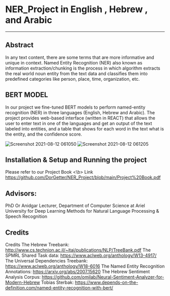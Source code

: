 # NER_Project in English , Hebrew , and Arabic
-----------------

## Abstract

In any text content, there are some terms that are more informative and unique in context. Named Entity Recognition (NER) also known as information extraction/chunking is the process in which algorithm extracts the real world noun entity from the text data and classifies them into predefined categories like person, place, time, organization, etc.

## BERT MODEL

In our project we fine-tuned BERT models to perform named-entity 
recognition (NER) in three languages (English, Hebrew and Arabic).
The project provides web-based interface (written in REACT) that allows 
the user to enter text in one of the languages and get an output of the text
labeled into entities, and a table that shows for each word in the text what is 
the entity, and the confidence score.</b>

![Screenshot 2021-08-12 061050](https://user-images.githubusercontent.com/57187365/129132842-2123842c-3d73-4ce7-a0e4-4339d19ff6e0.jpg)
![Screenshot 2021-08-12 061205](https://user-images.githubusercontent.com/57187365/129132884-7d8522a4-bdb2-4b81-8e3f-8ecf19ae20f0.jpg)





</b>


## Installation & Setup and Running the project
Please refer to our Project Book <\b> 
Link https://github.com/DorGetter/NER_Project/blob/main/Project%20Book.pdf



</b> 


## Advisors:

</b>

PhD Or Anidgar Lecturer, Department of Computer Science at Ariel University for Deep Learning Methods for Natural Language Processing & Speech Recognition


</b>


## Credits

</b>


Credits
The Hebrew Treebank: http://www.cs.technion.ac.il/~itai/publications/NLP/TreeBank.pdf
The SPMRL Shared Task data: https://www.aclweb.org/anthology/W13-4917/
The Universal Dependencies Treebank: https://www.aclweb.org/anthology/W18-6016
The Named Entity Recognition Annotations: https://arxiv.org/abs/2007.15620
The Hebrew Sentiment Analysis Corpus: https://github.com/omilab/Neural-Sentiment-Analyzer-for-Modern-Hebrew
Tobias Sterbak: https://www.depends-on-the-definition.com/named-entity-recognition-with-bert/


